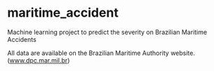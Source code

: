 # maritime_accident
Machine learning project to predict the severity on Brazilian Maritime Accidents

All data are available on the Brazilian Maritime Authority website. (www.dpc.mar.mil.br) 
